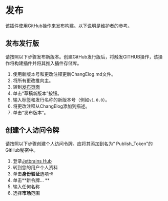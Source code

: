 # 发布

该插件使用GitHub操作来发布构建。以下说明是维护者的参考。

## 发布发行版

请按照以下步骤发布新版本。创建GitHub发行版后，将触发GITHUB操作，该操作将构建插件并将其推入插件存储库。

1. 使用新版本号和更改注释更新ChangElog.md文件。
1. 将所有更改推向主。
1. 转到[发布页面](https://github.com/one-dark/jetbrains-one-dark-theme/releases)
1. 单击“草稿新版本”按钮。
1. 输入标签和发行名称的新版本号（例如`v1.0.0`）。
1. 将更改注释从ChangElog添加到描述。
1. 单击“发布版本”。

## 创建个人访问令牌

请按照以下步骤创建个人访问令牌。应将其添加到名为“ Publish_Token”的GitHub秘密中。

1. 登录[Jetbrains Hub](https://hub.jetbrains.com)
1. 转到您的用户个人资料
1. 单击**身份验证**选项卡
1. 单击**新令牌... **
1. 输入任何名称
1. 选择**市场**范围
